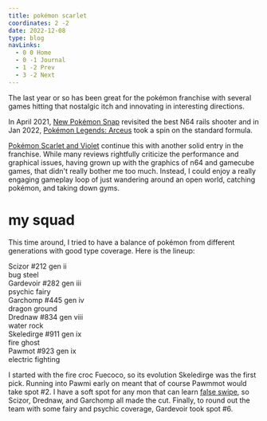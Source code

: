 ```yaml
---
title: pokémon scarlet
coordinates: 2 -2
date: 2022-12-08
type: blog
navLinks:
  - 0 0 Home
  - 0 -1 Journal
  - 1 -2 Prev
  - 3 -2 Next
---
```


The last year or so has been great for the pokémon franchise with several games
hitting that nostalgic itch and innovating in interesting directions.

In April 2021,
[New Pokémon Snap](https://en.wikipedia.org/wiki/New_Pokémon_Snap) revisited the
best N64 rails shooter and in Jan 2022,
[Pokémon Legends: Arceus](https://en.wikipedia.org/wiki/Pokémon_Legends:_Arceus)
took a spin on the standard formula.

[Pokémon Scarlet and Violet](https://en.wikipedia.org/wiki/Pok%C3%A9mon_Scarlet_and_Violet)
continue this with another solid entry in the franchise. While many reviews
rightfully criticize the performance and graphical issues, having grown up with
the graphics of n64 and gamecube games, that didn't really bother me too much.
Instead, I could enjoy a really engaging gameplay loop of just wandering around
an open world, catching pokémon, and taking down gyms.

# my squad

This time around, I tried to have a balance of pokémon from different
generations with good type coverage. Here is the lineup:

<div class="section pokemon-section">
  <div class="pokemon">
    <span class="mon-name">Scizor</span>
    <span class="detail">#212 gen ii</span>
    <div class="types">
      <span class="type bug">bug</span>
      <span class="type steel">steel</span>
    </div>
  </div>
  <div class="pokemon">
    <span class="mon-name">Gardevoir</span>
    <span class="detail">#282 gen iii</span>
    <div class="types">
      <span class="type psychic">psychic</span>
      <span class="type fairy">fairy</span>
    </div>
  </div>
  <div class="pokemon">
    <span class="mon-name">Garchomp</span>
    <span class="detail">#445 gen iv</span>
    <div class="types">
      <span class="type dragon">dragon</span>
      <span class="type ground">ground</span>
    </div>
  </div>
  <div class="pokemon">
    <span class="mon-name">Drednaw</span>
    <span class="detail">#834 gen viii</span>
    <div class="types">
      <span class="type water">water</span>
      <span class="type rock">rock</span>
    </div>
  </div>
  <div class="pokemon">
    <span class="mon-name">Skeledirge</span>
    <span class="detail">#911 gen ix</span>
    <div class="types">
      <span class="type fire">fire</span>
      <span class="type ghost">ghost</span>
    </div>
  </div>
  <div class="pokemon">
    <span class="mon-name">Pawmot</span>
    <span class="detail">#923 gen ix</span>
    <div class="types">
      <span class="type electric">electric</span>
      <span class="type fighting">fighting</span>
    </div>
  </div>
</div>

I started with the fire croc Fuecoco, so its evolution Skeledirge was the first
pick. Running into Pawmi early on meant that of course Pawmmot would take spot
#2. I have a soft spot for any mon that can learn
[false swipe](https://www.serebii.net/attackdex-sv/falseswipe.shtml), so Scizor,
Drednaw, and Garchomp all made the cut. Finally, to round out the team with some
fairy and psychic coverage, Gardevoir took spot #6.
